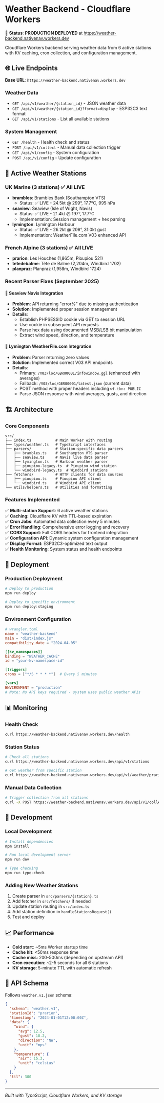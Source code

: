 # Weather Backend - Cloudflare Workers

🚀 **Status**: **PRODUCTION DEPLOYED** at https://weather-backend.nativenav.workers.dev

Cloudflare Workers backend serving weather data from 6 active stations with KV caching, cron collection, and configuration management.

## 🌐 Live Endpoints

**Base URL**: `https://weather-backend.nativenav.workers.dev`

### Weather Data
- `GET /api/v1/weather/{station_id}` - JSON weather data
- `GET /api/v1/weather/{station_id}?format=display` - ESP32C3 text format
- `GET /api/v1/stations` - List all available stations

### System Management
- `GET /health` - Health check and status
- `POST /api/v1/collect` - Manual data collection trigger
- `GET /api/v1/config` - System configuration
- `POST /api/v1/config` - Update configuration

## 📍 Active Weather Stations

### UK Marine (3 stations) ✅ All LIVE
- **brambles**: Brambles Bank (Southampton VTS)
  - Status: ✅ LIVE - 24.5kt @ 299°, 17.7°C, 995 hPa
- **seaview**: Seaview (Isle of Wight, Navis)
  - Status: ✅ LIVE - 21.4kt @ 197°, 17.7°C
  - Implementation: Session management + hex parsing
- **lymington**: Lymington Harbour
  - Status: ✅ LIVE - 26.2kt @ 209°, 31.0kt gust
  - Implementation: WeatherFile.com V03 enhanced API

### French Alpine (3 stations) ✅ All LIVE
- **prarion**: Les Houches (1,865m, Pioupiou 521)
- **tetedebalme**: Tête de Balme (2,204m, Windbird 1702)
- **planpraz**: Planpraz (1,958m, Windbird 1724)

### Recent Parser Fixes (September 2025)

#### 🔧 Seaview Navis Integration
- **Problem**: API returning "error%" due to missing authentication
- **Solution**: Implemented proper session management
- **Details**:
  - Establish PHPSESSID cookie via GET to session URL
  - Use cookie in subsequent API requests
  - Parse hex data using documented MSB/LSB bit manipulation
  - Extract wind speed, direction, and temperature

#### 🔧 Lymington WeatherFile.com Integration  
- **Problem**: Parser returning zero values
- **Solution**: Implemented correct V03 API endpoints
- **Details**:
  - Primary: `/V03/loc/GBR00001/infowindow.ggl` (enhanced with averages)
  - Fallback: `/V03/loc/GBR00001/latest.json` (current data)
  - POST method with proper headers including `wf-tkn: PUBLIC`
  - Parse JSON response with wind averages, gusts, and direction

## 🏗️ Architecture

### Core Components
```
src/
├── index.ts           # Main Worker with routing
├── types/weather.ts   # TypeScript interfaces
├── parsers/           # Station-specific data parsers
│   ├── brambles.ts    # Southampton VTS parser
│   ├── seaview.ts     # Navis live data parser
│   ├── lymington.ts   # Harbour weather parser
│   ├── pioupiou-legacy.ts  # Pioupiou wind station
│   └── windbird-legacy.ts  # Windbird stations
├── fetchers/          # HTTP clients for data sources
│   ├── pioupiou.ts    # Pioupiou API client
│   └── windbird.ts    # Windbird API client
└── utils/helpers.ts   # Utilities and formatting
```

### Features Implemented
✅ **Multi-station Support**: 6 active weather stations  
✅ **Caching**: Cloudflare KV with TTL-based expiration  
✅ **Cron Jobs**: Automated data collection every 5 minutes  
✅ **Error Handling**: Comprehensive error logging and recovery  
✅ **CORS Support**: Full CORS headers for frontend integration  
✅ **Configuration API**: Dynamic system configuration management  
✅ **Display Format**: ESP32C3-optimized text output  
✅ **Health Monitoring**: System status and health endpoints  

## 🚀 Deployment

### Production Deployment
```bash
# Deploy to production
npm run deploy

# Deploy to specific environment
npm run deploy:staging
```

### Environment Configuration
```toml
# wrangler.toml
name = "weather-backend"
main = "dist/index.js"
compatibility_date = "2024-04-05"

[[kv_namespaces]]
binding = "WEATHER_CACHE"
id = "your-kv-namespace-id"

[triggers]
crons = ["*/5 * * * *"]  # Every 5 minutes

[vars]
ENVIRONMENT = "production"
# Note: No API keys required - system uses public weather APIs
```

## 📊 Monitoring

### Health Check
```bash
curl https://weather-backend.nativenav.workers.dev/health
```

### Station Status
```bash
# Check all stations
curl https://weather-backend.nativenav.workers.dev/api/v1/stations

# Get weather from specific station
curl https://weather-backend.nativenav.workers.dev/api/v1/weather/prarion
```

### Manual Data Collection
```bash
# Trigger collection from all stations
curl -X POST https://weather-backend.nativenav.workers.dev/api/v1/collect
```

## 🔧 Development

### Local Development
```bash
# Install dependencies
npm install

# Run local development server
npm run dev

# Type checking
npm run type-check
```

### Adding New Weather Stations
1. Create parser in `src/parsers/{station}.ts`
2. Add fetcher in `src/fetchers/` if needed
3. Update station routing in `src/index.ts`
4. Add station definition in `handleStationsRequest()`
5. Test and deploy

## 📈 Performance

- **Cold start**: ~5ms Worker startup time
- **Cache hit**: <50ms response time
- **Cache miss**: 200-500ms (depending on upstream API)
- **Cron execution**: ~2-5 seconds for all 6 stations
- **KV storage**: 5-minute TTL with automatic refresh

## 🎯 API Schema

Follows `weather.v1.json` schema:
```json
{
  "schema": "weather.v1",
  "stationId": "prarion",
  "timestamp": "2024-01-01T12:00:00Z",
  "data": {
    "wind": {
      "avg": 12.5,
      "gust": 18.2,
      "direction": "NW",
      "unit": "mps"
    },
    "temperature": {
      "air": 15.3,
      "unit": "celsius"
    }
  },
  "ttl": 300
}
```

---

*Built with TypeScript, Cloudflare Workers, and KV storage*

